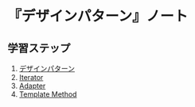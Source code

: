 # 『デザインパターン』ノート


## 学習ステップ

1. [デザインパターン](./chapters/design_pattern.md)
1. [Iterator](./_/chapters/iterator.md)
1. [Adapter](./_/chapters/adapter.md)
1. [Template Method](./_/chapters/template_method.md)
